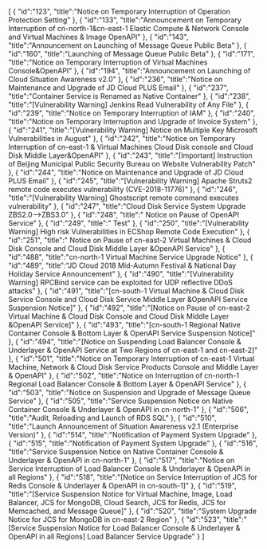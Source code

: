 [
	{
		"id":"123",
		"title":"Notice on Temporary Interruption of Operation Protection Setting"
	},
	{
		"id":"133",
		"title":"Announcement on Temporary Interruption of cn-north-1&cn-east-1 Elastic Compute & Network Console and Virtual Machines & Image OpenAPI"
	},
	{
		"id":"143",
		"title":"Announcement on Launching of Message Queue Public Beta"
	},
	{
		"id":"160",
		"title":"Launching of Message Queue Public Beta"
	},
	{
		"id":"171",
		"title":"Notice on Temporary Interruption of Virtual Machines Console&OpenAPI"
	},
	{
		"id":"194",
		"title":"Announcement on Launching of Cloud Situation Awareness v2.0"
	},
	{
		"id":"236",
		"title":"Notice on Maintenance and Upgrade of JD Cloud PLUS Email"
	},
	{
		"id":"237",
		"title":"Container Service is Renamed as Native Container"
	},
	{
		"id":"238",
		"title":"[Vulnerability Warning] Jenkins Read Vulnerability of Any File"
	},
	{
		"id":"239",
		"title":"Notice on Temporary Interruption of IAM"
	},
	{
		"id":"240",
		"title":"Notice on Temporary Interruption and Upgrade of Invoice System"
	},
	{
		"id":"241",
		"title":"[Vulnerability Warning] Notice on Multiple Key Microsoft Vulnerabilities in August"
	},
	{
		"id":"242",
		"title":"Notice on Temporary Interruption of cn-east-1 & Virtual Machines Cloud Disk console and Cloud Disk Middle Layer&OpenAPI"
	},
	{
		"id":"243",
		"title":"[Important] Instruction of Beijing Municipal Public Security Bureau on Website Vulnerability Patch"
	},
	{
		"id":"244",
		"title":"Notice on Maintenance and Upgrade of JD Cloud PLUS Email"
	},
	{
		"id":"245",
		"title":"[Vulnerability Warning] Apache Struts2 remote code executes vulnerability (CVE-2018-11776)"
	},
	{
		"id":"246",
		"title":"[Vulnerability Warning] Ghostscript remote command executes vulnerability"
	},
	{
		"id":"247",
		"title":"Cloud Disk Service System Upgrade ZBS2.0-->ZBS3.0"
	},
	{
		"id":"248",
		"title":" Notice on Pause of OpenAPI Service"
	},
	{
		"id":"249",
		"title":" Test"
	},
	{
		"id":"250",
		"title":"[Vulnerability Warning] High risk Vulnerabilities in ECShop  Remote Code Execution"
	},
	{
		"id":"251",
		"title":" Notice on Pause of cn-east-2 Virtual Machines & Cloud Disk  Console and Cloud Disk Middle Layer &OpenAPI Service"
	},
	{
		"id":"488",
		"title":"cn-north-1 Virtual Machine Service Upgrade Notice"
	},
	{
		"id":"489",
		"title":"JD Cloud 2018 Mid-Autumn Festival & National Day Holiday Service Announcement"
	},
	{
		"id":"490",
		"title":"[Vulnerability Warning] RPCBind service can be exploited for UDP reflective DDoS attacks"
	},
	{
		"id":"491",
		"title":"[cn-south-1  Virtual Machine & Cloud Disk Service Console and Cloud Disk Service Middle Layer &OpenAPI Service Suspension Notice]"
	},
	{
		"id":"492",
		"title":"[Notice on Pause of cn-east-2 Virtual Machine & Cloud Disk Console and Cloud Disk Middle Layer &OpenAPI Service]"
	},
	{
		"id":"493",
		"title":"[cn-south-1 Regional Native Container Console & Bottom Layer & OpenAPI Service Suspension Notice]"
	},
	{
		"id":"494",
		"title":"[Notice on Suspending Load Balancer Console & Underlayer & OpenAPI Service at Two Regions of cn-east-1 and cn-east-2]"
	},
	{
		"id":"501",
		"title":"Notice on Temporary Interruption of cn-east-1 Virtual Machine, Network & Cloud Disk Service Products Console and Middle Layer & OpenAPI"
	},
	{
		"id":"502",
		"title":"Notice on Interruption of cn-north-1 Regional Load Balancer Console & Bottom Layer & OpenAPI Service"
	},
	{
		"id":"503",
		"title":"Notice on Suspension and Upgrade of Message Queue Service"
	},
	{
		"id":"505",
		"title":"Service Suspension Notice on Native Container Console & Underlayer & OpenAPI in cn-north-1"
	},
	{
		"id":"506",
		"title":"Audit, Reloading and Launch of RDS SQL"
	},
	{
		"id":"510",
		"title":"Launch Announcement of Situation Awareness v2.1 (Enterprise Version)"
	},
	{
		"id":"514",
		"title":"Notification of Payment System Upgrade"
	},
	{
		"id":"515",
		"title":"Notification of Payment System Upgrade"
	},
	{
		"id":"516",
		"title":"Service Suspension Notice on Native Container Console & Underlayer & OpenAPI in cn-north-1"
	},
	{
		"id":"517",
		"title":"Notice on Service Interruption of Load Balancer Console & Underlayer & OpenAPI in all Regions"
	},
	{
		"id":"518",
		"title":"[Notice on Service Interruption of JCS for Redis Console & Underlayer & OpenAPI in cn-south-1]"
	},
	{
		"id":"519",
		"title":"[Service Suspension Notice for Virtual Machine, Image, Load Balancer, JCS for MongoDB, Cloud Search, JCS for Redis, JCS for Memcached, and Message Queue]"
	},
	{
		"id":"520",
		"title":"System Upgrade Notice for JCS for MongoDB in cn-east-2 Region"
	},
	{
		"id":"523",
		"title":"[Service Suspension Notice for Load Balancer Console & Underlayer & OpenAPI in all Regions] Load Balancer Service Upgrade"
	}
]